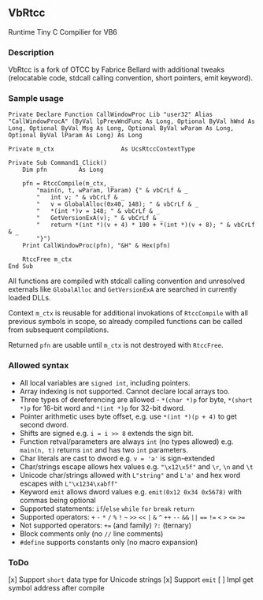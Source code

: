 ## VbRtcc
Runtime Tiny C Compilier for VB6

### Description

VbRtcc is a fork of OTCC by Fabrice Bellard with additional tweaks (relocatable code, stdcall calling convention, short pointers, emit keyword).

### Sample usage

```
Private Declare Function CallWindowProc Lib "user32" Alias "CallWindowProcA" (ByVal lpPrevWndFunc As Long, Optional ByVal hWnd As Long, Optional ByVal Msg As Long, Optional ByVal wParam As Long, Optional ByVal lParam As Long) As Long

Private m_ctx                   As UcsRtccContextType

Private Sub Command1_Click()
    Dim pfn         As Long
    
    pfn = RtccCompile(m_ctx, _
        "main(n, t, wParam, lParam) {" & vbCrLf & _
        "   int v; " & vbCrLf & _
        "   v = GlobalAlloc(0x40, 148); " & vbCrLf & _
        "   *(int *)v = 148; " & vbCrLf & _
        "   GetVersionExA(v); " & vbCrLf & _
        "   return *(int *)(v + 4) * 100 + *(int *)(v + 8); " & vbCrLf & _
        "}")
    Print CallWindowProc(pfn), "&H" & Hex(pfn)
    
    RtccFree m_ctx
End Sub
```
All functions are compiled with stdcall calling convention and unresolved externals like `GlobalAlloc` and `GetVersionExA` are searched in currently loaded DLLs.

Context `m_ctx` is reusable for additional invokations of `RtccCompile` with all previous symbols in scope, so already compiled functions can be called from subsequent compilations.

Returned `pfn` are usable until `m_ctx` is not destroyed with `RtccFree`.

### Allowed syntax

 - All local variables are `signed int`, including pointers.
 - Array indexing is not supported. Cannot declare local arrays too.
 - Three types of dereferencing are allowed - `*(char *)p` for byte, `*(short *)p` for 16-bit word and `*(int *)p` for 32-bit dword.
 - Pointer arithmetic uses byte offset, e.g. use `*(int *)(p + 4)` to get second dword.
 - Shifts are signed e.g. `i = i >> 8` extends the sign bit.
 - Function retval/parameters are always `int` (no types allowed) e.g. `main(n, t)` returns `int` and has two `int` parameters.
 - Char literals are cast to dword e.g. `v = 'a'` is sign-extended
 - Char/strings escape allows hex values e.g. `"\x12\x5f"` and `\r`, `\n` and `\t`
 - Unicode char/strings allowed with `L"string"` and `L'a'` and hex word escapes with `L"\x1234\xabff"`
 - Keyword `emit` allows dword values e.g. `emit(0x12 0x34 0x5678)` with commas being optional
 - Supported statements: `if`/`else` `while` `for` `break` `return`
 - Supported operators: `+` `-` `*` `/` `%` `!` `~` `>>` `<<` `|` `&` `^` `++` `--` `&&` `||` `==` `!=` `<` `>` `<=` `>=`
 - Not supported operators: `+=` (and family) `?:` (ternary)
 - Block comments only (no `//` line comments)
 - `#define` supports constants only (no macro expansion)

### ToDo

  [x] Support `short` data type for Unicode strings
  [x] Support `emit`
  [ ] Impl get symbol address after compile

